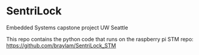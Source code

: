 # SentriLock
Embedded Systems capstone project UW Seattle

This repo contains the python code that runs on the raspberry pi
STM repo: https://github.com/braylam/SentriLock_STM
